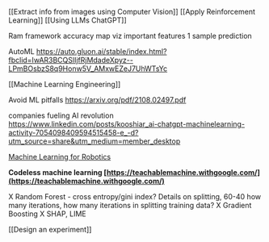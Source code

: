 [[Extract info from images using Computer Vision]]
[[Apply Reinforcement Learning]]
[[Using LLMs ChatGPT]]

Ram framework
accuracy
map viz
important features
1 sample prediction

AutoML
https://auto.gluon.ai/stable/index.html?fbclid=IwAR3BCQSlIjfRjMdadeXpyz--LPmBOsbzS8q9Honw5V_AMxwEZeJ7UhWTsYc

[[Machine Learning Engineering]]

Avoid ML pitfalls
https://arxiv.org/pdf/2108.02497.pdf

companies fueling AI revolution
https://www.linkedin.com/posts/kooshiar_ai-chatgpt-machinelearning-activity-7054098409594515458-e_-d?utm_source=share&utm_medium=member_desktop

[Machine Learning for Robotics](https://www.linkedin.com/posts/alishba-imran-_robotics-deeplearning-machinelearning-activity-7071948947669331968-z0Mp?utm_source=share&utm_medium=member_desktop)


**Codeless machine learning [https://teachablemachine.withgoogle.com/](https://teachablemachine.withgoogle.com/)**

X Random Forest - cross entropy/gini index? Details on splitting, 60-40 how many iterations, how many iterations in splitting training data?
X Gradient Boosting
X SHAP, LIME

[[Design an experiment]]